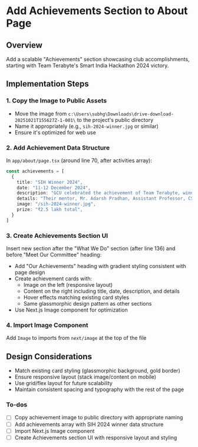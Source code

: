 <!-- 5edfe734-2723-4f56-a176-26779215f3d6 9c17377d-a1b9-41fc-a058-e3f022710932 -->
# Add Achievements Section to About Page

## Overview

Add a scalable "Achievements" section showcasing club accomplishments, starting with Team Terabyte's Smart India Hackathon 2024 victory.

## Implementation Steps

### 1. Copy the Image to Public Assets

- Move the image from `c:\Users\subhg\Downloads\drive-download-20251021T155627Z-1-001\` to the project's public directory
- Name it appropriately (e.g., `sih-2024-winner.jpg` or similar)
- Ensure it's optimized for web use

### 2. Add Achievement Data Structure

In `app/about/page.tsx` (around line 70, after activities array):

```typescript
const achievements = [
  {
    title: "SIH Winner 2024",
    date: "11-12 December 2024",
    description: "GCU celebrated the achievement of Team Terabyte, winners of the 1st Prize at the Smart India Hackathon 2024, held at Welingkar Institute of Management, Mumbai. The team secured a cash prize of ₹1 lakh and received a warm felicitation from the GCU community in the presence of the Hon'ble Vice Chancellor, Registrar, Deans, and HoDs.",
    details: "Their mentor, Mr. Adarsh Pradhan, Assistant Professor, CSE Department, emphasized the value of perseverance and learning from failure. Team members shared their experiences and thanked the university for its support. Recognizing their achievement, the Vice Chancellor announced an additional reward of ₹1.5 lakh for the team and their mentor, calling it a proud milestone for GCU and urging everyone to continue motivating students toward excellence.",
    image: "/sih-2024-winner.jpg",
    prize: "₹2.5 lakh total",
  }
]
```

### 3. Create Achievements Section UI

Insert new section after the "What We Do" section (after line 136) and before "Meet Our Committee" heading:

- Add "Our Achievements" heading with gradient styling consistent with page design
- Create achievement cards with:
  - Image on the left (responsive layout)
  - Content on the right including title, date, description, and details
  - Hover effects matching existing card styles
  - Same glassmorphic design pattern as other sections
- Use Next.js Image component for optimization

### 4. Import Image Component

Add `Image` to imports from `next/image` at the top of the file

## Design Considerations

- Match existing card styling (glassmorphic background, gold border)
- Ensure responsive layout (stack image/content on mobile)
- Use grid/flex layout for future scalability
- Maintain consistent spacing and typography with the rest of the page

### To-dos

- [ ] Copy achievement image to public directory with appropriate naming
- [ ] Add achievements array with SIH 2024 winner data structure
- [ ] Import Next.js Image component
- [ ] Create Achievements section UI with responsive layout and styling